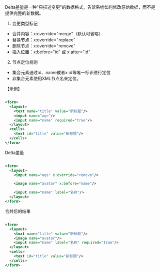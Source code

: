 Delta差量是一种"只描述变更"的数据格式，告诉系统如何修改原始数据，而不是提供完整的新数据。

1. 变更类型标记

- 合并内容：x:override="merge"（默认可省略）
- 替换节点：x:override="replace"
- 删除节点：x:override="remove"
- 插入位置：x:before="id" 或 x:after="id"

2. 节点定位规则

- 集合元素通过id、name或者x:id等唯一标识进行定位
- 非集合元素使用XML节点名来定位。

【示例】

```xml

<form>
  <layout>
    <text name="title" value="新标题"/>
    <input name="age"/>
    <input name="name" required="true"/>
  </layout>
  <cells>
    <text id="title" value="新标题"/>
  </cells>
</form>
```

Delta差量

```xml

<form>
  <layout>
    <input name="age" x:override="remove"/>

    <image name="avatar" x:before="name"/>

    <input name="name" label="名称"/>
  </layout>
</form>
```

合并后的结果

```xml

<form>
  <layout>
    <text name="title" value="新标题"/>
    <image name="avatar"/>
    <input name="name" label="名称" required="true"/>
  </layout>
  <cells>
    <text id="title" value="新标题"/>
  </cells>
</form>
```
